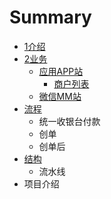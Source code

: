 # Summary

* [1介绍](README.md)
* [2业务](yewu.md)
   * [应用APP站](application.md)
       * [商户列表](shanghu_lie_biao_md.md)
   * [微信MM站](wei_xin_mm_zhan.md)
* [流程](process.md)
   * 统一收银台付款
   * 创单
   * 创单后
* [结构](structure.md)
   * 流水线
* 项目介绍

